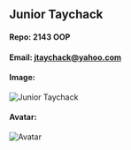 ## Junior Taychack
#### Repo: 2143 OOP
#### Email: jtaychack@yahoo.com
#### Image:
![Junior Taychack](https://drscdn.500px.org/photo/1021793061/m%3D256/v2?sig=82d65beb51b85fb0cd0a101c43015284857efaad074af18f020deda37d5431e1)
#### Avatar:
![Avatar](https://500px.com/photo/1021793058/image0-by-Junior-Taychack/)
